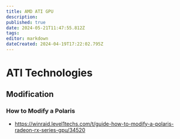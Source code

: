```yaml
---
title: AMD ATI GPU
description: 
published: true
date: 2024-05-21T11:47:55.812Z
tags: 
editor: markdown
dateCreated: 2024-04-19T17:22:02.795Z
---
```


# ATI Technologies

## Modification

### How to Modify a Polaris

- <https://winraid.level1techs.com/t/guide-how-to-modify-a-polaris-radeon-rx-series-gpu/34520>
